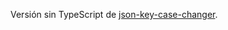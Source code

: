 Versión sin TypeScript de [json-key-case-changer](https://github.com/marcegdv/json-key-change-case).
